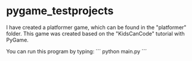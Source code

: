 # pygame_testprojects

I have created a platformer game, which can be found in the  "platformer" folder.
This game was created based on the "KidsCanCode" tutorial with PyGame.

You can run this program by typing:
´´´
python main.py
´´´
